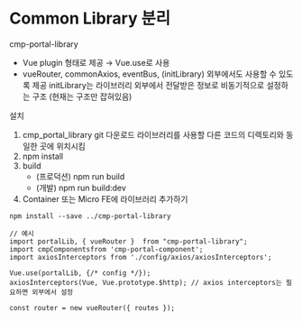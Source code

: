 # Common Library 분리



cmp-portal-library

* Vue plugin 형태로 제공 → Vue.use로 사용
* vueRouter, commonAxios, eventBus, \(initLibrary\) 외부에서도 사용할 수 있도록 제공 initLibrary는 라이브러리 외부에서 전달받은 정보로 비동기적으로 설정하는 구조 \(현재는 구조만 잡혀있음\)

설치

1. cmp\_portal\_library git 다운로드 라이브러리를 사용할 다른 코드의 디렉토리와 동일한 곳에 위치시킴
2. npm install
3. build
   * \(프로덕션\) npm run build
   * \(개발\) npm run build:dev 
4. Container 또는 Micro FE에 라이브러리 추가하기

```text
npm install --save ../cmp-portal-library
```

```text
// 예시
import portalLib, { vueRouter }  from "cmp-portal-library";
import cmpComponentsfrom 'cmp-portal-component';
import axiosInterceptors from './config/axios/axiosInterceptors';

Vue.use(portalLib, {/* config */});
axiosInterceptors(Vue, Vue.prototype.$http); // axios interceptors는 필요하면 외부에서 설정

const router = new vueRouter({ routes });
```

